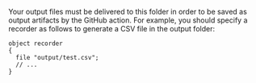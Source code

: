 Your output files must be delivered to this folder in order to be saved as output artifacts by the GitHub action.  For example, you should specify a recorder as follows to generate a CSV file in the output folder:

~~~
object recorder
{
  file "output/test.csv";
  // ...
}
~~~
